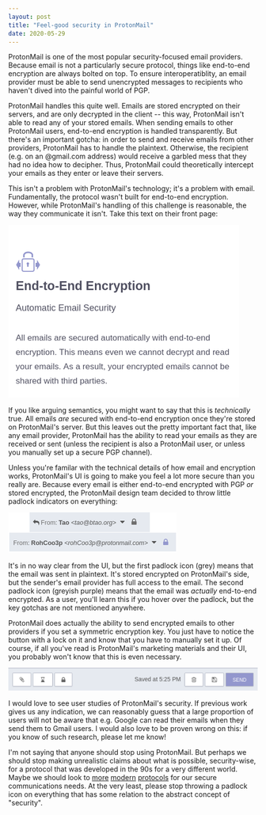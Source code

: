 ```yaml
---
layout: post
title: "Feel-good security in ProtonMail"
date: 2020-05-29
---
```


ProtonMail is one of the most popular security-focused email providers. Because email is not a particularly secure protocol, things like end-to-end encryption are always bolted on top. To ensure interoperatiblity, an email provider must be able to send unencrypted messages to recipients who haven't dived into the painful world of PGP.

<!--more-->

ProtonMail handles this quite well. Emails are stored encrypted on their servers, and are only decrypted in the client -- this way, ProtonMail isn't able to read any of your stored emails. When sending emails to other ProtonMail users, end-to-end encryption is handled transparently. But there's an important gotcha: in order to send and receive emails from other providers, ProtonMail has to handle the plaintext. Otherwise, the recipient (e.g. on an @gmail.com address) would receive a garbled mess that they had no idea how to decipher. Thus, ProtonMail could theoretically intercept your emails as they enter or leave their servers.

This isn't a problem with ProtonMail's technology; it's a problem with email. Fundamentally, the protocol wasn't built for end-to-end encryption. However, while ProtonMail's handling of this challenge is reasonable, the way they communicate it isn't. Take this text on their front page:

![Screenshot from ProtonMail's front page saying "All emails are secured automatically with end-to-end encryption"](/static/img/protonmail-frontpage-e2e.png)

If you like arguing semantics, you might want to say that this is *technically* true. All emails *are* secured with end-to-end encryption once they're stored on ProtonMail's server. But this leaves out the pretty important fact that, like any email provider, ProtonMail has the ability to read your emails as they are received or sent (unless the recipient is also a ProtonMail user, or unless you manually set up a secure PGP channel).

Unless you're familar with the technical details of how email and encryption works, ProtonMail's UI is going to make you feel a lot more secure than you really are. Because every email is either end-to-end encrypted with PGP *or* stored encrypted, the ProtonMail design team decided to throw little padlock indicators on everything:

![Two lock indicators in Protonmail, almost identical apart from slightly different colors](/static/img/protonmail-locks.png)

It's in no way clear from the UI, but the first padlock icon (grey) means that the email was sent in plaintext. It's stored encrypted on ProtonMail's side, but the sender's email provider has full access to the email. The second padlock icon (greyish purple) means that the email was *actually* end-to-end encrypted. As a user, you'll learn this if you hover over the padlock, but the key gotchas are not mentioned anywhere.

ProtonMail does actually the ability to send encrypted emails to other providers if you set a symmetric encryption key. You just have to notice the button with a lock on it and know that you have to manually set it up. Of course, if all you've read is ProtonMail's marketing materials and their UI, you probably won't know that this is even necessary.

![The "send email" toolbar showing a button with a padlock on it](/static/img/protonmail-send-encryption.png)

I would love to see user studies of ProtonMail's security. If previous work gives us any indication, we can reasonably guess that a large proportion of users will not be aware that e.g. Google can read their emails when they send them to Gmail users. I would also love to be proven wrong on this: if you know of such research, please let me know!

I'm not saying that anyone should stop using ProtonMail. But perhaps we should stop making unrealistic claims about what is possible, security-wise, for a protocol that was developed in the 90s for a very different world. Maybe we should look to [more](https://signal.org/docs/) [modern](https://messaginglayersecurity.rocks/) [protocols](https://gitlab.matrix.org/matrix-org/olm/blob/master/docs/megolm.md) for our secure communications needs. At the very least, please stop throwing a padlock icon on everything that has some relation to the abstract concept of "security".

